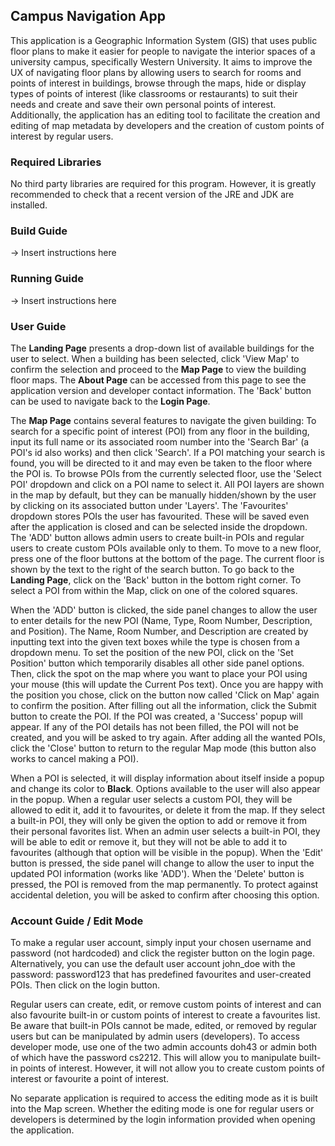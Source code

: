 ## Campus Navigation App
This application is a Geographic Information System (GIS) that uses public floor plans to make it easier for people to 
navigate the interior spaces of a university campus, specifically Western University. It aims to improve the UX of 
navigating floor plans by allowing users to search for rooms and points of interest in buildings, browse through the 
maps, hide or display types of points of interest (like classrooms or restaurants) to suit their needs and create and 
save their own personal points of interest. Additionally, the application has an editing tool to facilitate the creation 
and editing of map metadata by developers and the creation of custom points of interest by regular users.
### Required Libraries
No third party libraries are required for this program. However, it is greatly recommended to check that a recent version of the JRE and JDK are installed.
### Build Guide
-> Insert instructions here
### Running Guide
-> Insert instructions here

### User Guide
The <b>Landing Page</b> presents a drop-down list of available buildings for the user to select. When a building has been selected, click 'View Map' to confirm the selection
and proceed to the <b>Map Page</b> to view the building floor maps. The <b>About Page</b> can be accessed from this page to see the application version
and developer contact information. The 'Back' button can be used to navigate back to the <b>Login Page</b>.

The <b>Map Page</b> contains several features to navigate the given building:
To search for a specific point of interest (POI) from any floor in the building, input its full name
or its associated room number into the 'Search Bar' (a POI's id also works) and then click 'Search'.
If a POI matching your search is found, you will be directed to it and may even be taken to the floor
where the POI is. To browse POIs from the currently selected floor, use the 'Select POI' dropdown and click on a POI name to select it.
All POI layers are shown in the map by default, but they can be manually hidden/shown by the user by clicking on its associated button under 'Layers'.
The 'Favourites' dropdown stores POIs the user has favourited. These will be saved even after the application is closed and can be selected inside the dropdown.
The 'ADD' button allows admin users to create built-in POIs and regular users to create custom POIs available only to them.
To move to a new floor, press one of the floor buttons at the bottom of the page. The current floor is shown by the text to the right of the search button.
To go back to the <b>Landing Page</b>, click on the 'Back' button in the bottom right corner.
To select a POI from within the Map, click on one of the colored squares.

When the 'ADD' button is clicked, the side panel changes to allow the user to enter details for the new POI (Name, Type, Room Number, Description, and Position).
The Name, Room Number, and Description are created by inputting text into the given text boxes while the type is chosen from a dropdown menu.
To set the position of the new POI, click on the 'Set Position' button which temporarily disables all other side panel options. Then, click the spot on
the map where you want to place your POI using your mouse (this will update the Current Pos text). Once you are happy with the position you chose, click on the button now called
'Click on Map' again to confirm the position. After filling out all the information, click the Submit button to create the POI. If the POI was created, a 'Success' popup will appear. If any of the POI details has not been filled, the POI will not be created, and you will be asked to try again.
After adding all the wanted POIs, click the 'Close' button to return to the regular Map mode (this button also works to cancel making a POI).

When a POI is selected, it will display information about itself inside a popup and change its color to <b>Black</b>. Options available to the user will also appear in the popup.
When a regular user selects a custom POI, they will be allowed to edit it, add it to favourites, or delete it from the map.  If they select a built-in POI, they will only be given the option to add or remove it from their personal favorites list.
When an admin user selects a built-in POI, they will be able to edit or remove it, but they will not be able to add it to favourites (although that option will be visible in the popup).
When the 'Edit' button is pressed, the side panel will change to allow the user to input the updated POI information (works like 'ADD'). 
When the 'Delete' button is pressed, the POI is removed from the map permanently. To protect against accidental deletion, you will be asked to confirm after choosing this option.
### Account Guide / Edit Mode
To make a regular user account, simply input your chosen username and password (not hardcoded) and click the register 
button on the login page. Alternatively, you can use the default user account john_doe with the password: password123 that has predefined favourites and user-created POIs. Then click on the login button. 

Regular users can create, edit, or remove custom points of 
interest and can also favourite built-in or custom points of interest to create a favourites list.
Be aware that built-in POIs cannot be made, edited, or removed by regular users but can be manipulated by admin users 
(developers). To access developer mode, use one of the 
two admin accounts doh43 or admin both of which have the password cs2212. This will allow you to manipulate built-in 
points of interest. However, it will not allow you to create custom points of interest or favourite a point of interest.

No separate application is required to access the editing mode as it is built into the Map screen. Whether the editing 
mode is one for regular users or developers is determined by the login information provided when opening the application. 